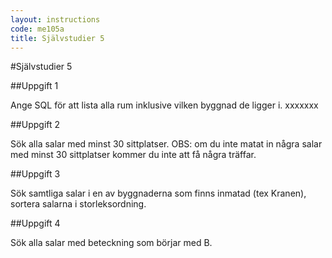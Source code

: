 ```yaml
---
layout: instructions
code: me105a
title: Självstudier 5
---
```


<style>
table {border-collapse: collapse;font-size:smaller}
th, td {border: 1px solid #BBBBBB}
th, td {text-align:left}
th, td {padding: 6px;}
</style>

#Självstudier 5

##Uppgift 1 

Ange SQL för att lista alla rum inklusive vilken byggnad de ligger i. xxxxxxx
 
##Uppgift 2

Sök alla salar med minst 30 sittplatser. OBS: om du inte matat in några salar med minst 30 sittplatser kommer du inte att få några träffar. 

##Uppgift 3

Sök samtliga salar i en av byggnaderna som finns inmatad (tex Kranen), sortera salarna i storleksordning. 

##Uppgift 4

Sök alla salar med beteckning som börjar med B. 